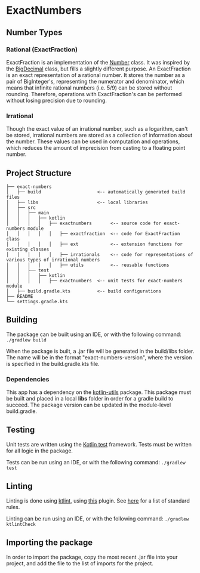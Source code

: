 # ExactNumbers

## Number Types

### Rational (ExactFraction)
ExactFraction is an implementation of the [Number](https://docs.oracle.com/javase/8/docs/api/java/lang/Number.html) class.
It was inspired by the [BigDecimal](https://docs.oracle.com/javase/8/docs/api/java/math/BigDecimal.html) class, but fills a slightly different purpose.
An ExactFraction is an exact representation of a rational number.
It stores the number as a pair of BigInteger's, representing the numerator and denominator, which means that infinite rational numbers (i.e. 5/9) can be stored without rounding.
Therefore, operations with ExactFraction's can be performed without losing precision due to rounding.

### Irrational
Though the exact value of an irrational number, such as a logarithm, can't be stored, irrational numbers are stored as a collection of information about the number.
These values can be used in computation and operations, which reduces the amount of imprecision from casting to a floating point number.

## Project Structure
```project
├── exact-numbers
│   ├── build                     <-- automatically generated build files
│   ├── libs                      <-- local libraries
│   ├── src
│   │   ├── main
│   │   │   ├── kotlin
│   │   │   │   ├── exactnumbers       <-- source code for exact-numbers module
│   │   │   │   │   ├── exactfraction  <-- code for ExactFraction class
│   │   │   │   │   ├── ext            <-- extension functions for existing classes 
│   │   │   │   │   ├── irrationals    <-- code for representations of various types of irrational numbers
│   │   │   │   │   ├── utils          <-- reusable functions
│   │   ├── test
│   │   │   ├── kotlin
│   │   │   │   ├── exactnumbers  <-- unit tests for exact-numbers module
│   ├── build.gradle.kts          <-- build configurations
├── README
└── settings.gradle.kts
```

## Building
The package can be built using an IDE, or with the following command:
```./gradlew build```

When the package is built, a .jar file will be generated in the build/libs folder.
The name will be in the format "exact-numbers-version", where the version is specified in the build.gradle.kts file.

### Dependencies
This app has a dependency on the [kotlin-utils](https://github.com/lbressler13/kotlin-utils) package.
This package must be built and placed in a local **libs** folder in order for a gradle build to succeed.
The package version can be updated in the module-level build.gradle.

## Testing
Unit tests are written using the [Kotlin test](https://kotlinlang.org/api/latest/kotlin.test/) framework.
Tests must be written for all logic in the package.

Tests can be run using an IDE, or with the following command:
```./gradlew test```

## Linting
Linting is done using [ktlint](https://ktlint.github.io/), using [this](https://github.com/jlleitschuh/ktlint-gradle) plugin.
See [here](https://github.com/pinterest/ktlint#standard-rules) for a list of standard rules.

Linting can be run using an IDE, or with the following command:
```./gradlew ktlintCheck```

## Importing the package
In order to import the package, copy the most recent .jar file into your project, and add the file to the list of imports for the project.
